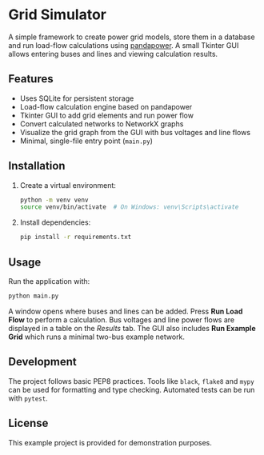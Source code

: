 # Grid Simulator

A simple framework to create power grid models, store them in a database and run load-flow calculations using [pandapower](https://pandapower.readthedocs.io/). A small Tkinter GUI allows entering buses and lines and viewing calculation results.

## Features

- Uses SQLite for persistent storage
- Load-flow calculation engine based on pandapower
- Tkinter GUI to add grid elements and run power flow
- Convert calculated networks to NetworkX graphs
- Visualize the grid graph from the GUI with bus voltages and line flows
- Minimal, single-file entry point (`main.py`)

## Installation

1. Create a virtual environment:
   ```bash
   python -m venv venv
   source venv/bin/activate  # On Windows: venv\Scripts\activate
   ```
2. Install dependencies:
   ```bash
   pip install -r requirements.txt
   ```

## Usage

Run the application with:
```bash
python main.py
```
A window opens where buses and lines can be added. Press **Run Load Flow** to
perform a calculation. Bus voltages and line power flows are displayed in a
table on the *Results* tab. The GUI also includes **Run Example Grid** which runs
a minimal two-bus example network.

## Development

The project follows basic PEP8 practices. Tools like `black`, `flake8` and `mypy` can be used for formatting and type checking. Automated tests can be run with `pytest`.

## License

This example project is provided for demonstration purposes.
